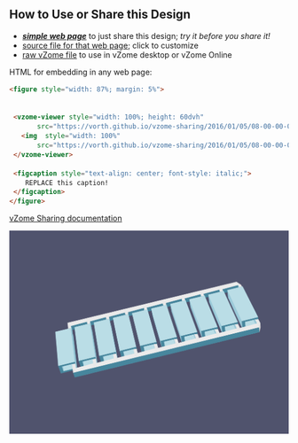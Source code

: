 
## How to Use or Share this Design

 - [***simple web page***](<https://vorth.github.io/vzome-sharing/2016/01/05/08-00-00-000Z-blue-bobs-sprued/>) to just share this design; *try it before you share it!*
 - [source file for that web page](<https://github.com/vorth/vzome-sharing/edit/main/2016/01/05/08-00-00-000Z-blue-bobs-sprued/index.md>); click to customize
 - [raw vZome file](<https://raw.githubusercontent.com/vorth/vzome-sharing/main/2016/01/05/08-00-00-000Z-blue-bobs-sprued/blue-bobs-sprued.vZome>) to use in vZome desktop or vZome Online
 
 HTML for embedding in any web page:
 ```html
<figure style="width: 87%; margin: 5%">
  
  
  <vzome-viewer style="width: 100%; height: 60dvh" 
        src="https://vorth.github.io/vzome-sharing/2016/01/05/08-00-00-000Z-blue-bobs-sprued/blue-bobs-sprued.vZome" >
    <img  style="width: 100%"
        src="https://vorth.github.io/vzome-sharing/2016/01/05/08-00-00-000Z-blue-bobs-sprued/blue-bobs-sprued.png" >
  </vzome-viewer>

  <figcaption style="text-align: center; font-style: italic;">
     REPLACE this caption!
  </figcaption>
</figure>

 ```

[vZome Sharing documentation](https://vzome.github.io/vzome/sharing.html#how-it-works)

![Image](<blue-bobs-sprued.png>)

